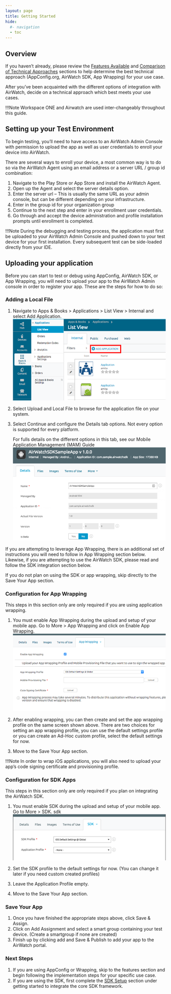 ```yaml
---
layout: page
title: Getting Started
hide:
  #- navigation
  - toc
---
```


## Overview

If you haven’t already, please review the [Features Available](../../dev-centre/ws1/core-capabilities.md) and [Comparison of Technical Approaches](../../dev-centre/ws1/index.md#technical-capabilities) sections to help determine the best technical approach (AppConfig.org, AirWatch SDK, App Wrapping) for your use case.

After you’ve been acquainted with the different options of integration with AirWatch, decide on a technical approach which best meets your use cases.

!!!Note
    Workspace ONE and Airwatch are used inter-changeably throughout this guide.

## Setting up your Test Environment

To begin testing, you’ll need to have access to an AirWatch Admin Console with permission to upload the app as well as user credentials to enroll your device into AirWatch.

There are several ways to enroll your device, a most common way is to do so via the AirWatch Agent using an email address or a server URL / group id combination:

1. Navigate to the Play Store or App Store and install the AirWatch Agent.
2. Open up the Agent and select the server details option.
3. Enter the server url – This is usually the same URL as your admin console, but can be different depending on your infrastructure.
4. Enter in the group id for your organization group
5. Continue to the next step and enter in your enrollment user credentials.
6. Go through and accept the device administration and profile installation prompts until enrollment is completed.

!!!Note
    During the debugging and testing process, the application must first be uploaded to your AirWatch Admin Console and pushed down to your test device for your first installation. Every subsequent test can be side-loaded directly from your IDE.

## Uploading your application

Before you can start to test or debug using AppConfig, AirWatch SDK, or App Wrapping, you will need to upload your app to the AirWatch Admin console in order to register your app. These are the steps for how to do so:

### Adding a Local File

1. Navigate to Apps & Books > Applications > List View > Internal and select Add Application.
![Add Application](./d4c93f04-1c50-4e76-b962-01a6148bdbba.png)

2. Select Upload and  Local File to browse for the application file on your system.
3. Select Continue and configure the Details tab options. Not every option is supported for every platform.
   
   For fulls details on the different options in this tab, see our Mobile Application Management (MAM) Guide  
![App Details](ce3028da-52aa-4289-898c-4b2ea44e90d8.png)

If you are attempting to leverage App Wrapping, there is an additional set of instructions you will need to follow in App Wrapping section below. Likewise, if you are attempting to use the AirWatch SDK, please read and follow the SDK integration section below.

If you do not plan on using the SDK or app wrapping, skip directly to the Save Your App section.

### Configuration for App Wrapping

This steps in this section only are only required if you are using application wrapping.

1. You must enable App Wrapping during the upload and setup of your mobile app. Go to More > App Wrapping and click on Enable App Wrapping.
![App Wrapping](./6523fd5c-52e0-4717-ace5-45cc977e562a.png)

2. After enabling wrapping, you can then create and set the app wrapping profile on the same screen shown above. There are two choices for setting an app wrapping profile, you can use the default settings profile or you can create an Ad-Hoc custom profile, select the default settings for now.
3. Move to the Save Your App section.

!!!Note
    In order to wrap iOS applications, you will also need to upload your app’s code signing certificate and provisioning profile.

### Configuration for SDK Apps

This steps in this section only are only required if you plan on integrating the AirWatch SDK.

1. You must enable SDK during the upload and setup of your mobile app. Go to More > SDK.  sdk
![Enable SDK](./6c52f9c9-b1fc-49a2-9e09-1034d24159a7.png)

2. Set the SDK profile to the default settings for now. (You can change it later if you need custom created profiles)
3. Leave the Application Profile empty.
4. Move to the Save Your App section.

### Save Your App

1. Once you have finished the appropriate steps above, click Save & Assign.
2. Click on Add Assignment and select a smart group containing your test device. (Create a smartgroup if none are created)
3. Finish up by clicking add and Save & Publish to add your app to the AirWatch portal.

### Next Steps

1. If you are using AppConfig or Wrapping, skip to the features section and begin following the implementation steps for your specific use case.
2. If you are using the SDK, first complete the [SDK Setup](SDK-Setup.md) section under getting started to integrate the core SDK framework.
